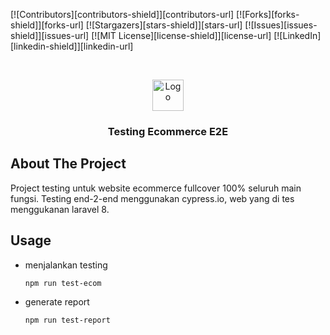 [![Contributors][contributors-shield]][contributors-url]
[![Forks][forks-shield]][forks-url]
[![Stargazers][stars-shield]][stars-url]
[![Issues][issues-shield]][issues-url]
[![MIT License][license-shield]][license-url]
[![LinkedIn][linkedin-shield]][linkedin-url]

<!-- PROJECT LOGO -->
<br />
<p align="center">
  <a href="https://github.com/fredysiswanto/e2e-ecommerce">
    <img src="https://fredysiswanto.github.io/projects/assets/images/logo_white.svg" alt="Logo" width="auto" height="50">
  </a>

  <h3 align="center">Testing Ecommerce E2E</h3>

## About The Project

Project testing untuk website ecommerce fullcover 100% seluruh main fungsi.
Testing end-2-end menggunakan cypress.io, web yang di tes menggukanan laravel 8.

<!-- GETTING STARTED -->

## Usage

- menjalankan testing

  ```sh
  npm run test-ecom

  ```

- generate report

  ```sh
  npm run test-report

  ```

<!-- ROADMAP -->
